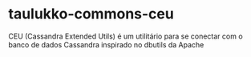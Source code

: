 taulukko-commons-ceu
====================

CEU (Cassandra Extended Utils) é um utilitário para se conectar com o banco de dados Cassandra inspirado no dbutils da Apache
